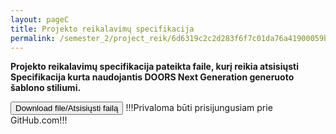```yaml
---
layout: pageC
title: Projekto reikalavimų specifikacija
permalink: /semester_2/project_reik/6d6319c2c2d283f6f7c01da76a41900059bc850ce4bcc9a1ff34fa6b00824d410d1fbf652d4dafda4fef176f448ee51b0ba790d683e4755daea42a5edb258ee4
---
```

<b> Projekto reikalavimų specifikacija pateikta faile, kurį reikia atsisiųsti</b>
<b> Specifikacija kurta naudojantis DOORS Next Generation generuoto šablono stiliumi.</b>


<script type="text/javascript">
	"use strict";
window.history.pushState("object or string", "Title", "/ER_MAG_PG/semester_2/project_reik");
	</script>

<form method="get" action="https://github.com/Redwinas/MAG_ER_FILES/raw/main/Reikalavimu_specifikacija.doc">
    <button class="button" type="submit">Download file/Atsisiųsti failą</button>
	<label>!!!Privaloma būti prisijungusiam prie GitHub.com!!!</label>
 </form>
